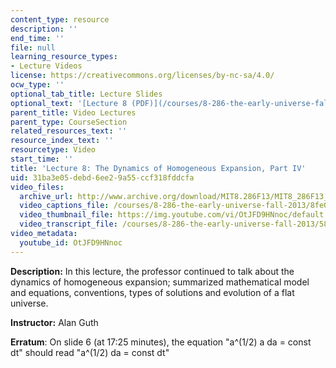 ```yaml
---
content_type: resource
description: ''
end_time: ''
file: null
learning_resource_types:
- Lecture Videos
license: https://creativecommons.org/licenses/by-nc-sa/4.0/
ocw_type: ''
optional_tab_title: Lecture Slides
optional_text: '[Lecture 8 (PDF)](/courses/8-286-the-early-universe-fall-2013/resources/mit8_286f13_lec08)'
parent_title: Video Lectures
parent_type: CourseSection
related_resources_text: ''
resource_index_text: ''
resourcetype: Video
start_time: ''
title: 'Lecture 8: The Dynamics of Homogeneous Expansion, Part IV'
uid: 31ba3e05-debd-6ee2-9a55-ccf318fddcfa
video_files:
  archive_url: http://www.archive.org/download/MIT8.286F13/MIT8_286F13_lec08_300k.mp4
  video_captions_file: /courses/8-286-the-early-universe-fall-2013/8fe00f1b11505f85b2ce09af7adeaac1_OtJFD9HNnoc.vtt
  video_thumbnail_file: https://img.youtube.com/vi/OtJFD9HNnoc/default.jpg
  video_transcript_file: /courses/8-286-the-early-universe-fall-2013/58ae3113f8c0144438b1ad474ed34a7b_OtJFD9HNnoc.pdf
video_metadata:
  youtube_id: OtJFD9HNnoc
---
```


**Description:** In this lecture, the professor continued to talk about the dynamics of homogeneous expansion; summarized mathematical model and equations, conventions, types of solutions and evolution of a flat universe.

**Instructor:** Alan Guth

**Erratum**: On slide 6 (at 17:25 minutes), the equation "a^(1/2) a da = const dt" should read "a^(1/2) da = const dt"

